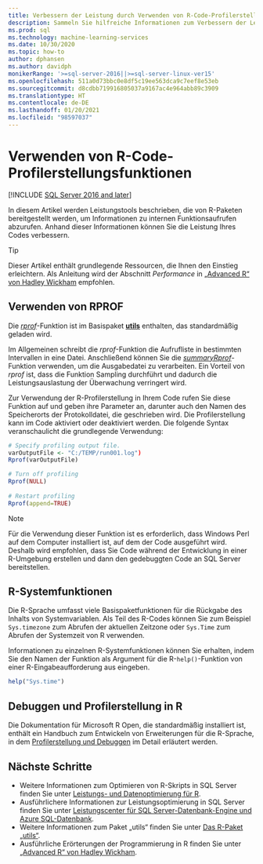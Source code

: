 ```yaml
---
title: Verbessern der Leistung durch Verwenden von R-Code-Profilerstellungsfunktionen
description: Sammeln Sie hilfreiche Informationen zum Verbessern der Leistung und zum Erzielen schnellerer Ergebnisse für R-Berechnungen unter SQL Server mithilfe von R-Profilerstellungsfunktionen. Die *rprof*-Funktion sammelt Informationen zu internen Funktionsaufrufen und gibt diese zurück.
ms.prod: sql
ms.technology: machine-learning-services
ms.date: 10/30/2020
ms.topic: how-to
author: dphansen
ms.author: davidph
monikerRange: '>=sql-server-2016||>=sql-server-linux-ver15'
ms.openlocfilehash: 511a0d73bbc0e8df5c19ee563dca9c7eef8e53eb
ms.sourcegitcommit: d8cdbb719916805037a9167ac4e964abb89c3909
ms.translationtype: HT
ms.contentlocale: de-DE
ms.lasthandoff: 01/20/2021
ms.locfileid: "98597037"
---
```

# <a name="use-r-code-profiling-functions-to-improve-performance"></a>Verwenden von R-Code-Profilerstellungsfunktionen
[!INCLUDE [SQL Server 2016 and later](../../includes/applies-to-version/sqlserver2016.md)]

In diesem Artikel werden Leistungstools beschrieben, die von R-Paketen bereitgestellt werden, um Informationen zu internen Funktionsaufrufen abzurufen. Anhand dieser Informationen können Sie die Leistung Ihres Codes verbessern.

> [!TIP]
> Dieser Artikel enthält grundlegende Ressourcen, die Ihnen den Einstieg erleichtern. Als Anleitung wird der Abschnitt *Performance* in [„Advanced R“ von Hadley Wickham](http://adv-r.had.co.nz) empfohlen.

## <a name="using-rprof"></a>Verwenden von RPROF

Die [*rprof*](https://www.rdocumentation.org/packages/utils/versions/3.5.1/topics/Rprof)-Funktion ist im Basispaket [**utils**](https://www.rdocumentation.org/packages/utils/versions/3.5.1) enthalten, das standardmäßig geladen wird. 

Im Allgemeinen schreibt die *rprof*-Funktion die Aufrufliste in bestimmten Intervallen in eine Datei. Anschließend können Sie die [*summaryRprof*](https://www.rdocumentation.org/packages/utils/versions/3.5.1/topics/summaryRprof)-Funktion verwenden, um die Ausgabedatei zu verarbeiten. Ein Vorteil von *rprof* ist, dass die Funktion Sampling durchführt und dadurch die Leistungsauslastung der Überwachung verringert wird.

Zur Verwendung der R-Profilerstellung in Ihrem Code rufen Sie diese Funktion auf und geben ihre Parameter an, darunter auch den Namen des Speicherorts der Protokolldatei, die geschrieben wird. Die Profilerstellung kann im Code aktiviert oder deaktiviert werden. Die folgende Syntax veranschaulicht die grundlegende Verwendung: 

```R
# Specify profiling output file.
varOutputFile <- "C:/TEMP/run001.log")
Rprof(varOutputFile)

# Turn off profiling
Rprof(NULL)
    
# Restart profiling
Rprof(append=TRUE)
```

> [!NOTE]
> Für die Verwendung dieser Funktion ist es erforderlich, dass Windows Perl auf dem Computer installiert ist, auf dem der Code ausgeführt wird. Deshalb wird empfohlen, dass Sie Code während der Entwicklung in einer R-Umgebung erstellen und dann den gedebuggten Code an SQL Server bereitstellen.  


## <a name="r-system-functions"></a>R-Systemfunktionen

Die R-Sprache umfasst viele Basispaketfunktionen für die Rückgabe des Inhalts von Systemvariablen. Als Teil des R-Codes können Sie zum Beispiel `Sys.timezone` zum Abrufen der aktuellen Zeitzone oder `Sys.Time` zum Abrufen der Systemzeit von R verwenden. 

Informationen zu einzelnen R-Systemfunktionen können Sie erhalten, indem Sie den Namen der Funktion als Argument für die R-`help()`-Funktion von einer R-Eingabeaufforderung aus eingeben.

```R
help("Sys.time")
```

## <a name="debugging-and-profiling-in-r"></a>Debuggen und Profilerstellung in R

Die Dokumentation für Microsoft R Open, die standardmäßig installiert ist, enthält ein Handbuch zum Entwickeln von Erweiterungen für die R-Sprache, in dem [Profilerstellung und Debuggen](https://cran.r-project.org/doc/manuals/r-release/R-exts.html#Debugging) im Detail erläutert werden.

## <a name="next-steps"></a>Nächste Schritte

+ Weitere Informationen zum Optimieren von R-Skripts in SQL Server finden Sie unter [Leistungs- und Datenoptimierung für R](r-and-data-optimization-r-services.md).
+ Ausführlichere Informationen zur Leistungsoptimierung in SQL Server finden Sie unter [Leistungscenter für SQL Server-Datenbank-Engine und Azure SQL-Datenbank](../../relational-databases/performance/performance-center-for-sql-server-database-engine-and-azure-sql-database.md).
+ Weitere Informationen zum Paket „utils“ finden Sie unter [Das R-Paket „utils“](https://www.rdocumentation.org/packages/utils/versions/3.5.1).
+ Ausführliche Erörterungen der Programmierung in R finden Sie unter [„Advanced R“ von Hadley Wickham](http://adv-r.had.co.nz).
